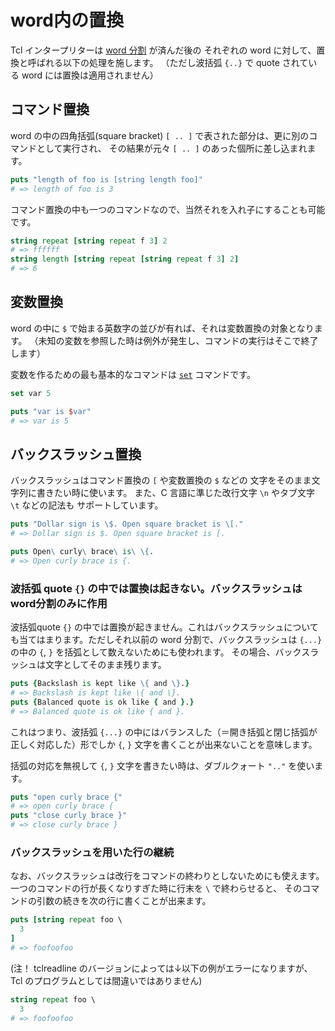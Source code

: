 # word内の置換

Tcl インタープリターは [word 分割](./tcl_wordbreaking.md) が済んだ後の
それぞれの word に対して、置換と呼ばれる以下の処理を施します。
（ただし波括弧 `{..}` で quote されている word には置換は適用されません）

## コマンド置換

word の中の四角括弧(square bracket) `[ .. ]` で表された部分は、更に別のコマンドとして実行され、
その結果が元々 `[ .. ]` のあった個所に差し込まれます。

```tcl
puts "length of foo is [string length foo]"
# => length of foo is 3
```

コマンド置換の中も一つのコマンドなので、当然それを入れ子にすることも可能です。

```tcl
string repeat [string repeat f 3] 2
# => ffffff
string length [string repeat [string repeat f 3] 2]
# => 6
```

## 変数置換

word の中に `$` で始まる英数字の並びが有れば、それは変数置換の対象となります。
（未知の変数を参照した時は例外が発生し、コマンドの実行はそこで終了します）

変数を作るための最も基本的なコマンドは [`set`](https://www.tcl.tk/man/tcl8.5/TclCmd/set.htm) コマンドです。

```tcl
set var 5

puts "var is $var"
# => var is 5
```


## バックスラッシュ置換

バックスラッシュはコマンド置換の `[` や変数置換の `$` などの
文字をそのまま文字列に書きたい時に使います。
また、C 言語に準じた改行文字 `\n` やタブ文字 `\t` などの記法も
サポートしています。

```tcl
puts "Dollar sign is \$. Open square bracket is \[."
# => Dollar sign is $. Open square bracket is [.

puts Open\ curly\ brace\ is\ \{.
# => Open curly brace is {.
```

### 波括弧 quote `{}` の中では置換は起きない。バックスラッシュは word分割のみに作用

波括弧quote `{}` の中では置換が起きません。これはバックスラッシュについても当てはまります。ただしそれ以前の word 分割で、バックスラッシュは `{...}` の中の
 `{`, `}` を括弧として数えないためにも使われます。
その場合、バックスラッシュは文字としてそのまま残ります。

```tcl
puts {Backslash is kept like \{ and \}.}
# => Backslash is kept like \{ and \}.
puts {Balanced quote is ok like { and }.}
# => Balanced quote is ok like { and }.
```

これはつまり、波括弧 `{...}` の中にはバランスした（＝開き括弧と閉じ括弧が正しく対応した）形でしか `{`, `}` 文字を書くことが出来ないことを意味します。

括弧の対応を無視して `{`, `}` 文字を書きたい時は、ダブルクォート `".."` を使います。

```tcl
puts "open curly brace {"
# => open curly brace {
puts "close curly brace }"
# => close curly brace }
```

### バックスラッシュを用いた行の継続

なお、バックスラッシュは改行をコマンドの終わりとしないためにも使えます。
一つのコマンドの行が長くなりすぎた時に行末を `\` で終わらせると、
そのコマンドの引数の続きを次の行に書くことが出来ます。

```tcl
puts [string repeat foo \
  3
]
# => foofoofoo
```

(注！ tclreadline のバージョンによっては↓以下の例がエラーになりますが、
Tcl のプログラムとしては間違いではありません)

```tcl
string repeat foo \
  3
# => foofoofoo
```
